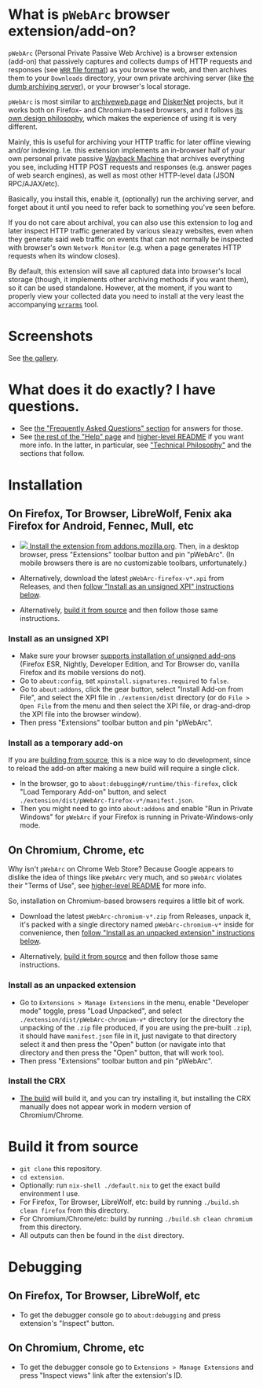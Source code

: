 # What is `pWebArc` browser extension/add-on?

`pWebArc` (Personal Private Passive Web Archive) is a browser extension (add-on) that passively captures and collects dumps of HTTP requests and responses (see [`WRR` file format](../doc/data-on-disk.md)) as you browse the web, and then archives them to your `Downloads` directory, your own private archiving server (like [the dumb archiving server](../dumb_server/)), or your browser's local storage.

`pWebArc` is most similar to [archiveweb.page](https://github.com/webrecorder/archiveweb.page) and [DiskerNet](https://github.com/dosyago/DownloadNet) projects, but it works both on Firefox- and Chromium-based browsers, and it follows [its own design philosophy](../README.md#philosophy), which makes the experience of using it is very different.

Mainly, this is useful for archiving your HTTP traffic for later offline viewing and/or indexing.
I.e. this extension implements an in-browser half of your own personal private passive [Wayback Machine](https://web.archive.org/) that archives everything you see, including HTTP POST requests and responses (e.g. answer pages of web search engines), as well as most other HTTP-level data (JSON RPC/AJAX/etc).

Basically, you install this, enable it, (optionally) run the archiving server, and forget about it until you need to refer back to something you've seen before.

If you do not care about archival, you can also use this extension to log and later inspect HTTP traffic generated by various sleazy websites, even when they generate said web traffic on events that can not normally be inspected with browser's own `Network Monitor` (e.g. when a page generates HTTP requests when its window closes).

By default, this extension will save all captured data into browser's local storage (though, it implements other archiving methods if you want them), so it can be used standalone.
However, at the moment, if you want to properly view your collected data you need to install at the very least the accompanying [`wrrarms`](../tool/) tool.

# Screenshots

See [the gallery](../doc/gallery.md).

# What does it do exactly? I have questions.

- See [the "Frequently Asked Questions" section](./page/help.org#faq) for answers for those.
- See [the rest of the "Help" page](./page/help.org) and [higher-level README](../README.md) if you want more info.
  In the latter, in particular, see ["Technical Philosophy"](../README.md#philosophy) and the sections that follow.

# Installation

## <span id="install-firefox"/>On Firefox, Tor Browser, LibreWolf, Fenix aka Firefox for Android, Fennec, Mull, etc

- [![](https://oxij.org/asset/img/software/amo/get-the-addon-small.png) Install the extension from addons.mozilla.org](https://addons.mozilla.org/en-US/firefox/addon/pwebarc/).
  Then, in a desktop browser, press "Extensions" toolbar button and pin "pWebArc".
  (In mobile browsers there is are no customizable toolbars, unfortunately.)

- Alternatively, download the latest `pWebArc-firefox-v*.xpi` from Releases, and then [follow "Install as an unsigned XPI" instructions below](#unsigned-xpi).

- Alternatively, [build it from source](#build) and then follow those same instructions.

### <span id="unsigned-xpi"/>Install as an unsigned XPI

- Make sure your browser [supports installation of unsigned add-ons](https://wiki.mozilla.org/Add-ons/Extension_Signing) (Firefox ESR, Nightly, Developer Edition, and Tor Browser do, vanilla Firefox and its mobile versions do not).
- Go to `about:config`, set `xpinstall.signatures.required` to `false`.
- Go to `about:addons`, click the gear button, select "Install Add-on from File", and select the XPI file in `./extension/dist` directory (or do `File > Open File` from the menu and then select the XPI file, or drag-and-drop the XPI file into the browser window).
- Then press "Extensions" toolbar button and pin "pWebArc".

### Install as a temporary add-on

If you are [building from source](#build), this is a nice way to do development, since to reload the add-on after making a new build will require a single click.

- In the browser, go to `about:debugging#/runtime/this-firefox`, click "Load Temporary Add-on" button, and select `./extension/dist/pWebArc-firefox-v*/manifest.json`.
- Then you might need to go into `about:addons` and enable "Run in Private Windows" for `pWebArc` if your Firefox is running in Private-Windows-only mode.

## <span id="install-chromium"/>On Chromium, Chrome, etc

Why isn't `pWebArc` on Chrome Web Store?
Because Google appears to dislike the idea of things like `pWebArc` very much, and so `pWebArc` violates their "Terms of Use", see [higher-level README](../README.md#quickstart) for more info.

So, installation on Chromium-based browsers requires a little bit of work.

- Download the latest `pWebArc-chromium-v*.zip` from Releases, unpack it, it's packed with a single directory named `pWebArc-chromium-v*` inside for convenience, then [follow "Install as an unpacked extension" instructions below](#unpacked-zip).

- Alternatively, [build it from source](#build) and then follow those same instructions.

### <span id="unpacked-zip"/>Install as an unpacked extension

- Go to `Extensions > Manage Extensions` in the menu, enable "Developer mode" toggle, press "Load Unpacked", and select `./extension/dist/pWebArc-chromium-v*` directory (or the directory the unpacking of the `.zip` file produced, if you are using the pre-built `.zip`), it should have `manifest.json` file in it, just navigate to that directory select it and then press the "Open" button (or navigate into that directory and then press the "Open" button, that will work too).
- Then press "Extensions" toolbar button and pin "pWebArc".

### Install the CRX

- [The build](#build) will build it, and you can try installing it, but installing the CRX manually does not appear work in modern version of Chromium/Chrome.

# <span id="build"/>Build it from source

- `git clone` this repository.
- `cd extension`.
- Optionally: run `nix-shell ./default.nix` to get the exact build environment I use.
- For Firefox, Tor Browser, LibreWolf, etc: build by running `./build.sh clean firefox` from this directory.
- For Chromium/Chrome/etc: build by running `./build.sh clean chromium` from this directory.
- All outputs can then be found in the `dist` directory.

# Debugging

## On Firefox, Tor Browser, LibreWolf, etc

- To get the debugger console go to `about:debugging` and press extension's "Inspect" button.

## On Chromium, Chrome, etc

- To get the debugger console go to `Extensions > Manage Extensions` and press "Inspect views" link after the extension's ID.
